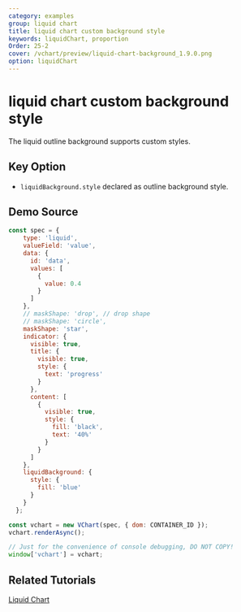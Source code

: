 ```yaml
---
category: examples
group: liquid chart
title: liquid chart custom background style
keywords: liquidChart, proportion
Order: 25-2
cover: /vchart/preview/liquid-chart-background_1.9.0.png
option: liquidChart
---
```


# liquid chart custom background style

The liquid outline background supports custom styles.

## Key Option

- `liquidBackground.style` declared as outline background style.

## Demo Source

```javascript livedemo
const spec = {
    type: 'liquid',
    valueField: 'value',
    data: {
      id: 'data',
      values: [
        {
          value: 0.4
        }
      ]
    },
    // maskShape: 'drop', // drop shape
    // maskShape: 'circle',
    maskShape: 'star',
    indicator: {
      visible: true,
      title: {
        visible: true,
        style: {
          text: 'progress'
        }
      },
      content: [
        {
          visible: true,
          style: {
            fill: 'black',
            text: '40%'
          }
        }
      ]
    },
    liquidBackground: {
      style: {
        fill: 'blue'
      }
    }
  };

const vchart = new VChart(spec, { dom: CONTAINER_ID });
vchart.renderAsync();

// Just for the convenience of console debugging, DO NOT COPY!
window['vchart'] = vchart;
```

## Related Tutorials

[Liquid Chart](link)

